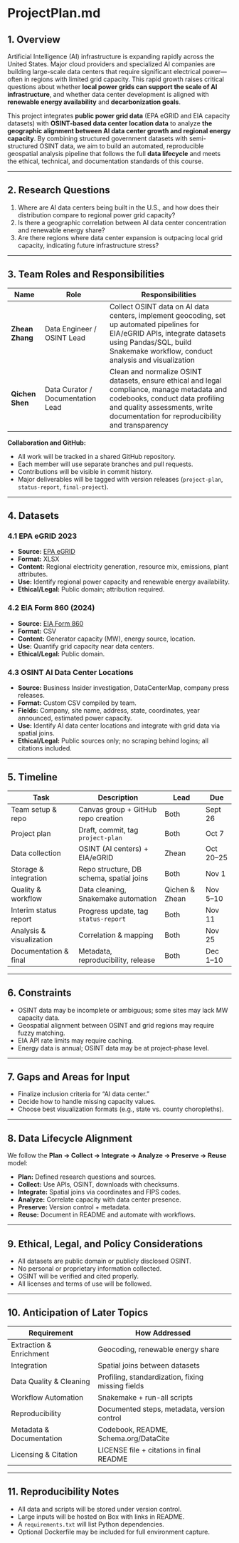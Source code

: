 # ProjectPlan.md

## 1. Overview

Artificial Intelligence (AI) infrastructure is expanding rapidly across the United States. Major cloud providers and specialized AI companies are building large-scale data centers that require significant electrical power—often in regions with limited grid capacity. This rapid growth raises critical questions about whether **local power grids can support the scale of AI infrastructure**, and whether data center development is aligned with **renewable energy availability** and **decarbonization goals**.

This project integrates **public power grid data** (EPA eGRID and EIA capacity datasets) with **OSINT-based data center location data** to analyze **the geographic alignment between AI data center growth and regional energy capacity**. By combining structured government datasets with semi-structured OSINT data, we aim to build an automated, reproducible geospatial analysis pipeline that follows the full **data lifecycle** and meets the ethical, technical, and documentation standards of this course.

---

## 2. Research Questions

1. Where are AI data centers being built in the U.S., and how does their distribution compare to regional power grid capacity?
2. Is there a geographic correlation between AI data center concentration and renewable energy share?
3. Are there regions where data center expansion is outpacing local grid capacity, indicating future infrastructure stress?

---

## 3. Team Roles and Responsibilities

| Name            | Role                              | Responsibilities                                                                                                                                                                                                 |
| --------------- | --------------------------------- | ---------------------------------------------------------------------------------------------------------------------------------------------------------------------------------------------------------------- |
| **Zhean Zhang** | Data Engineer / OSINT Lead        | Collect OSINT data on AI data centers, implement geocoding, set up automated pipelines for EIA/eGRID APIs, integrate datasets using Pandas/SQL, build Snakemake workflow, conduct analysis and visualization     |
| **Qichen Shen** | Data Curator / Documentation Lead | Clean and normalize OSINT datasets, ensure ethical and legal compliance, manage metadata and codebooks, conduct data profiling and quality assessments, write documentation for reproducibility and transparency |

**Collaboration and GitHub:**

* All work will be tracked in a shared GitHub repository.
* Each member will use separate branches and pull requests.
* Contributions will be visible in commit history.
* Major deliverables will be tagged with version releases (`project-plan`, `status-report`, `final-project`).

---

## 4. Datasets

### 4.1 EPA eGRID 2023

* **Source:** [EPA eGRID](https://www.epa.gov/egrid)
* **Format:** XLSX
* **Content:** Regional electricity generation, resource mix, emissions, plant attributes.
* **Use:** Identify regional power capacity and renewable energy availability.
* **Ethical/Legal:** Public domain; attribution required.

### 4.2 EIA Form 860 (2024)

* **Source:** [EIA Form 860](https://www.eia.gov/electricity/data/eia860/)
* **Format:** CSV
* **Content:** Generator capacity (MW), energy source, location.
* **Use:** Quantify grid capacity near data centers.
* **Ethical/Legal:** Public domain.

### 4.3 OSINT AI Data Center Locations

* **Source:** Business Insider investigation, DataCenterMap, company press releases.
* **Format:** Custom CSV compiled by team.
* **Fields:** Company, site name, address, state, coordinates, year announced, estimated power capacity.
* **Use:** Identify AI data center locations and integrate with grid data via spatial joins.
* **Ethical/Legal:** Public sources only; no scraping behind logins; all citations included.

---

## 5. Timeline

| Task                     | Description                              | Lead           | Due       |
| ------------------------ | ---------------------------------------- | -------------- | --------- |
| Team setup & repo        | Canvas group + GitHub repo creation      | Both           | Sept 26   |
| Project plan             | Draft, commit, tag `project-plan`        | Both           | Oct 7     |
| Data collection          | OSINT (AI centers) + EIA/eGRID           | Zhean          | Oct 20–25 |
| Storage & integration    | Repo structure, DB schema, spatial joins | Both           | Nov 1     |
| Quality & workflow       | Data cleaning, Snakemake automation      | Qichen & Zhean | Nov 5–10  |
| Interim status report    | Progress update, tag `status-report`     | Both           | Nov 11    |
| Analysis & visualization | Correlation & mapping                    | Both           | Nov 25    |
| Documentation & final    | Metadata, reproducibility, release       | Both           | Dec 1–10  |

---

## 6. Constraints

* OSINT data may be incomplete or ambiguous; some sites may lack MW capacity data.
* Geospatial alignment between OSINT and grid regions may require fuzzy matching.
* EIA API rate limits may require caching.
* Energy data is annual; OSINT data may be at project-phase level.

---

## 7. Gaps and Areas for Input

* Finalize inclusion criteria for “AI data center.”
* Decide how to handle missing capacity values.
* Choose best visualization formats (e.g., state vs. county choropleths).

---

## 8. Data Lifecycle Alignment

We follow the **Plan → Collect → Integrate → Analyze → Preserve → Reuse** model:

* **Plan:** Defined research questions and sources.
* **Collect:** Use APIs, OSINT, downloads with checksums.
* **Integrate:** Spatial joins via coordinates and FIPS codes.
* **Analyze:** Correlate capacity with data center presence.
* **Preserve:** Version control + metadata.
* **Reuse:** Document in README and automate with workflows.

---

## 9. Ethical, Legal, and Policy Considerations

* All datasets are public domain or publicly disclosed OSINT.
* No personal or proprietary information collected.
* OSINT will be verified and cited properly.
* All licenses and terms of use will be followed.

---

## 10. Anticipation of Later Topics

| Requirement              | How Addressed                                     |
| ------------------------ | ------------------------------------------------- |
| Extraction & Enrichment  | Geocoding, renewable energy share                 |
| Integration              | Spatial joins between datasets                    |
| Data Quality & Cleaning  | Profiling, standardization, fixing missing fields |
| Workflow Automation      | Snakemake + run-all scripts                       |
| Reproducibility          | Documented steps, metadata, version control       |
| Metadata & Documentation | Codebook, README, Schema.org/DataCite             |
| Licensing & Citation     | LICENSE file + citations in final README          |

---

## 11. Reproducibility Notes

* All data and scripts will be stored under version control.
* Large inputs will be hosted on Box with links in README.
* A `requirements.txt` will list Python dependencies.
* Optional Dockerfile may be included for full environment capture.
